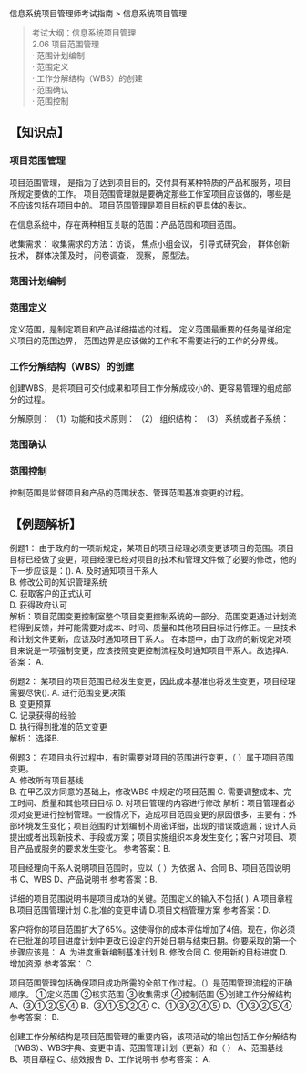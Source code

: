 信息系统项目管理师考试指南 > 信息系统项目管理

> 考试大纲：信息系统项目管理  
> 2.06 项目范围管理  
> · 范围计划编制   
> · 范围定义  
> · 工作分解结构（WBS）的创建  
> · 范围确认  
> · 范围控制


## 【知识点】

### 项目范围管理  

项目范围管理， 是指为了达到项目目的，交付具有某种特质的产品和服务，项目所规定要做的工作。
项目范围管理就是要确定那些工作室项目应该做的，哪些是不应该包括在项目中的。
项目范围管理是项目目标的更具体的表达。

在信息系统中，存在两种相互关联的范围：产品范围和项目范围。

收集需求：
收集需求的方法：访谈， 焦点小组会议， 引导式研究会， 群体创新技术， 群体决策及时， 问卷调查， 观察， 原型法。

### 范围计划编制   


### 范围定义  
定义范围，是制定项目和产品详细描述的过程。
定义范围最重要的任务是详细定义项目的范围边界， 范围边界是应该做的工作和不需要进行的工作的分界线。



### 工作分解结构（WBS）的创建 

创建WBS，是将项目可交付成果和项目工作分解成较小的、更容易管理的组成部分的过程。

分解原则：
（1）功能和技术原则： 
（2） 组织结构：
（3） 系统或者子系统：


### 范围确认  


### 范围控制

控制范围是监督项目和产品的范围状态、管理范围基准变更的过程。


## 【例题解析】
例题1： 由于政府的一项新规定，某项目的项目经理必须变更该项目的范围。项目目标已经做了变更，项目经理已经对项目的技术和管理文件做了必要的修改，他的下一步应该是：().
A. 及时通知项目干系人  
B. 修改公司的知识管理系统  
C. 获取客户的正式认可  
D. 获得政府认可  
解析：项目范围变更控制室整个项目变更控制系统的一部分。范围变更通过计划流程得到反馈，并可能需要对成本、时间、质量和其他项目目标进行修正。一旦技术和计划文件更新，应该及时通知项目干系人。
在本题中，由于政府的新规定对项目来说是一项强制变更，应该按照变更控制流程及时通知项目干系人。故选择A.
答案： A.

例题2： 某项目的项目范围已经发生变更，因此成本基准也将发生变更，项目经理需要尽快().
A. 进行范围变更决策  
B. 变更预算  
C. 记录获得的经验  
D. 执行得到批准的范文变更  
解析： 选择B. 

例题3： 在项目执行过程中，有时需要对项目的范围进行变更，（  ）属于项目范围变更。  
A. 修改所有项目基线  
B. 在甲乙双方同意的基础上，修改WBS 中规定的项目范围 
C. 需要调整成本、完工时间、质量和其他项目目标 
D. 对项目管理的内容进行修改
解析：项目管理者必须对变更进行控制管理。一般情况下，造成项目范围变更的原因很多，主要有：外部环境发生变化；项目范围的计划编制不周密详细，出现的错误或遗漏；设计人员提出或者出现新技术、手段或方案；项目实施组织本身发生变化；客户对项目、项目产品或服务的要求发生变化。
参考答案：B.  


项目经理向干系人说明项目范围时，应以（ ）为依据
A、合同
B、项目范围说明书
C、WBS
D、产品说明书
参考答案：B.  

详细的项目范围说明书是项目成功的关键。范围定义的输入不包括( ).
A.项目章程
B.项目范围管理计划
C.批准的变更申请
D.项目文档管理方案
参考答案：D.  

客户将你的项目范围扩大了65%。这使得你的成本评估增加了4倍。现在，你必须在已批准的项目进度计划中更改已设定的开始日期与结束日期。你要采取的第一个步骤应该是：
A. 为进度重新编制基准计划
B. 修改合同
C. 使用新的目标进度
D. 增加资源
参考答案： C.  

项目范围管理包括确保项目成功所需的全部工作过程。（）是范围管理流程的正确顺序。
①定义范围 ②核实范围 ③收集需求 ④控制范围 ⑤创建工作分解结构  
A、③①②⑤④
B、③①⑤②④
C、①③②④⑤
D、①③②⑤④
参考答案： B.   


创建工作分解结构是项目范围管理的重要内容，该项活动的输出包括工作分解结构（WBS）、WBS字典、变更申请、范围管理计划（更新）和（ ）
A、范围基线
B、项目章程
C、绩效报告
D、工作说明书
参考答案： A.
